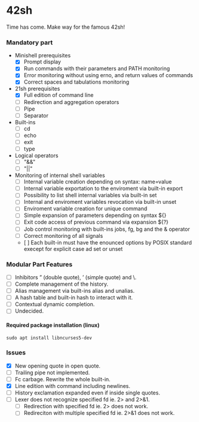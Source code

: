 # 42sh
Time has come. Make way for the famous 42sh!

### Mandatory part
- Minishell prerequisites
	- [x] Prompt display
	- [x] Run commands with their parameters and PATH monitoring
	- [x] Error monitoring without using erno, and return values of commands
	- [x] Correct spaces and tabulations monitoring
- 21sh prerequisites
	- [x] Full edition of command line
	- [ ] Redirection and aggregation operators
	- [ ] Pipe
	- [ ] Separator
- Built-ins
	- [ ] cd
	- [ ] echo
	- [ ] exit
	- [ ] type
- Logical operators
	- [ ] "&&"
	- [ ] "||"
- Monitoring of internal shell variables
	- [ ] Internal variable creation depending on syntax: name=value
	- [ ] Internal variable exportation to the enviroment via built-in export
	- [ ] Possibility to list shell internal variables via built-in set
	- [ ] Internal and enviroment variables revocation via built-in unset
	- [ ] Enviroment variable creation for unique command
	- [ ] Simple expansion of parameters depending on syntax ${}
	- [ ] Exit code access of previous command via expansion ${?}
	- [ ] Job control monitoring with built-ins jobs, fg, bg and the & operator
	- [ ] Correct monitoring of all signals
	- [ ] Each built-in must have the enounced options by POSIX standard execept for explicit case ad set or unset

### Modular Part Features
- [ ] Inhibitors ” (double quote), ’ (simple quote) and \\.
- [ ] Complete management of the history.
- [ ] Alias management via built-ins alias and unalias.
- [ ] A hash table and built-in hash to interact with it.
- [ ] Contextual dynamic completion.
- [ ] Undecided.

#### Required package installation (linux)
```
sudo apt install libncurses5-dev
```

### Issues
- [x] New opening quote in open quote.
- [ ] Trailing pipe not implemented.
- [ ] Fc carbage. Rewrite the whole built-in.
- [x] Line edition with command including newlines.
- [ ] History exclamation expanded even if inside single quotes.
- [ ] Lexer does not recognize specified fd ie. 2> and 2>&1.
	- [ ] Redirection with specified fd ie. 2> does not work.
	- [ ] Redireciton with multiple specified fd ie. 2>&1 does not work.

